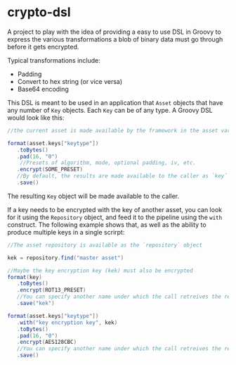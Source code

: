 # crypto-dsl
A project to play with the idea of providing a easy to use DSL in Groovy to express the various transformations 
a blob of binary data must go through before it gets encrypted.

Typical transformations include:
  - Padding 
  - Convert to hex string (or vice versa)
  - Base64 encoding

This DSL is meant to be used in an application that `Asset` objects that have any number of `Key` objects. Each `Key` can be of any type. 
A Groovy DSL would look like this:

```groovy
//the current asset is made available by the framework in the asset variable

format(asset.keys["keytype"])
   .toBytes()
   .pad(16, "0")
    //Presets of algorithm, mode, optional padding, iv, etc.
   .encrypt(SOME_PRESET) 
   //By default, the results are made available to the caller as `key`
   .save()               
```

The resulting `Key` object will be made available to the caller.

If a key needs to be encrypted with the key of another asset, you can look for it using the `Repository` object, and feed it to the pipeline using the `with` construct. 
The following example shows that, as well as the ability to produce multiple keys in a single scrirpt:

```groovy
//The asset repository is available as the `repository` object

kek = repository.find("master asset")

//Maybe the key encryption key (kek) must also be encrypted
format(key)
   .toBytes()
   .encrypt(ROT13_PRESET)
   //You can specify another name under which the call retreives the result
   .save("kek")

format(asset.keys["keytype"])
   .with("key encryption key", kek)
   .toBytes()
   .pad(16, "0")
   .encrypt(AES128CBC)
   //You can specify another name under which the call retreives the result
   .save()
```

